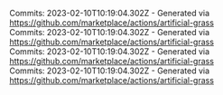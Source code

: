 Commits: 2023-02-10T10:19:04.302Z - Generated via https://github.com/marketplace/actions/artificial-grass
<br>
Commits: 2023-02-10T10:19:04.302Z - Generated via https://github.com/marketplace/actions/artificial-grass
<br>
Commits: 2023-02-10T10:19:04.302Z - Generated via https://github.com/marketplace/actions/artificial-grass
<br>
Commits: 2023-02-10T10:19:04.302Z - Generated via https://github.com/marketplace/actions/artificial-grass
<br>
